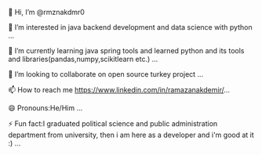 👋 Hi, I’m @rmznakdmr0

👀 I’m interested in java backend development and data science with python ...

🌱 I’m currently learning java spring tools and learned python and its tools and libraries(pandas,numpy,scikitlearn etc.) ...

💞️ I’m looking to collaborate on open source turkey project ...

📫 How to reach me https://www.linkedin.com/in/ramazanakdemir/...

😄 Pronouns:He/Him ...

⚡ Fun fact:I graduated political science and public administration department from university, then i am here as a developer and i'm good at it :) ...
<!---
RMZN-0/RMZN-0 is a ✨ special ✨ repository because its `README.md` (this file) appears on your GitHub profile.
You can click the Preview link to take a look at your changes.
--->
